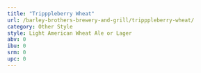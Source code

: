 ```yaml
---
title: "Tripppleberry Wheat"
url: /barley-brothers-brewery-and-grill/tripppleberry-wheat/
category: Other Style
style: Light American Wheat Ale or Lager
abv: 0
ibu: 0
srm: 0
upc: 0
---
```



